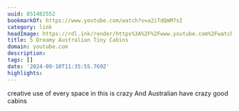 ```yaml
---
uuid: 851402552
bookmarkOf: https://www.youtube.com/watch?v=a2iTdQmM7sI
category: link
headImage: https://rdl.ink/render/https%3A%2F%2Fwww.youtube.com%2Fwatch%3Fv%3Da2iTdQmM7sI
title: 5 Dreamy Australian Tiny Cabins
domain: youtube.com
description: 
tags: []
date: '2024-09-10T11:35:55.769Z'
highlights: 
---
```


creative use of every space in this is crazy
And Australian have crazy good cabins

